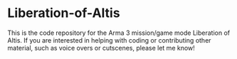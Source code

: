 # Liberation-of-Altis
This is the code repository for the Arma 3 mission/game mode Liberation of Altis. If you are interested in helping with coding or contributing other material, such as voice overs or cutscenes, please let me know!
